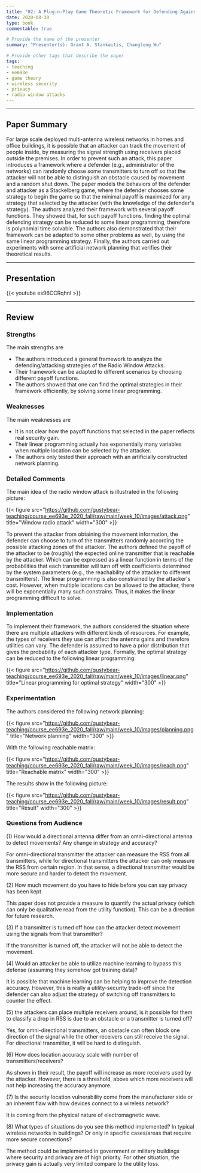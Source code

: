 ```yaml
---
title: "02: A Plug-n-Play Game Theoretic Framework for Defending Against Radio Window Attacks by Pruthuvi Maheshakya Wijewardena, Aditya Bhaskara and Sneha Kumar Kasera"
date: 2020-08-30
type: book
commentable: true

# Provide the name of the presenter
summary: "Presenter(s): Grant A. Stankaitis, Changlong Wu"

# Provide other tags that describe the paper
tags:
- teaching
- ee693e
- game theory
- wireless security
- privacy
- radio window attacks
---
```


***
## Paper Summary
For large scale deployed multi-antenna wireless networks in homes and office buildings, it is possible that an attacker can track the movement of people inside, by measuring the signal strength using receivers placed outside the premises. In order to prevent such an attack, this paper introduces a framework where a defender (e.g., administrator of the networks) can randomly choose some transmitters to turn off so that the attacker will not be able to distinguish an obstacle caused by movement and a random shut down. The paper models the behaviors of the defender and attacker as a Stackelberg game, where the defender chooses some strategy to begin the game so that the minimal payoff is maximized for any strategy that selected by the attacker (with the knowledge of the defender's strategy). The authors analyzed their framework with several payoff functions. They showed that, for such payoff functions, finding the optimal defending strategy can be reduced to some linear programming, therefore is polynomial time solvable. The authors also demonstrated that their framework can be adapted to some other problems as well, by using the same linear programming strategy. Finally, the authors carried out experiments with some artificial network planning that verifies their theoretical results.
***

## Presentation
{{< youtube es96CCRqhnI >}}

***

## Review
### Strengths
The main strengths are
- The authors introduced a general framework to analyze the defending/attacking strategies of the Radio Window Attacks.
- Their framework can be adapted to different scenarios by choosing different payoff functions.
- The authors showed that one can find the optimal strategies in their framework efficiently, by solving some linear programming.

### Weaknesses
The main weaknesses are
- It is not clear how the payoff functions that selected in the paper reflects real security gain.
- Their linear programming actually has exponentially many variables when multiple location can be selected by the attacker.
- The authors only tested their approach with an artificially constructed network planning. 

### Detailed Comments
The main idea of the radio window attack is illustrated in the following picture:

{{< figure src="https://github.com/gustybear-teaching/course_ee693e_2020_fall/raw/main/week_10/images/attack.png" title="Window radio attack" width="300" >}}

To prevent the attacker from obtaining the movement information, the defender can choose to turn of the transmitters randomly according the possible attacking zones of the attacker. The authors defined the payoff of the attacker to be (roughly) the expected online transmitter that is reachable by the attacker. Which can be expressed as a linear function in terms of the probabilities that each transmitter will turn off with coefficients determined by the system parameters (e.g., the reachability of the attacker to different transmitters). The linear programming is also constrained by the attacker's cost. However, when multiple locations can be allowed to the attacker, there will be exponentially many such constrains. Thus, it makes the linear programming difficult to solve.

### Implementation
To implement their framework, the authors considered the situation where there are multiple attackers with different kinds of resources. For example, the types of receivers they use can affect the antenna gains and therefore utilities can vary. The defender is assumed to have a prior distribution that gives the probability of each attacker type. Formally, the optimal strategy can be reduced to the following linear programming:

{{< figure src="https://github.com/gustybear-teaching/course_ee693e_2020_fall/raw/main/week_10/images/linear.png" title="Linear programming for optimal strategy" width="300" >}}


### Experimentation
The authors considered the following network planning:

{{< figure src="https://github.com/gustybear-teaching/course_ee693e_2020_fall/raw/main/week_10/images/planning.png" title="Network planning" width="300" >}}

With the following reachable matrix:

{{< figure src="https://github.com/gustybear-teaching/course_ee693e_2020_fall/raw/main/week_10/images/reach.png" title="Reachable matrix" width="300" >}}

The results show in the following picture:

{{< figure src="https://github.com/gustybear-teaching/course_ee693e_2020_fall/raw/main/week_10/images/result.png" title="Result" width="300" >}}


### Questions from Audience
(1) How would a directional antenna differ from an omni-directional antenna to detect movements? Any change in strategy and accuracy?

For omni-directional transmitter the attacker can measure the RSS from all transmitters, while for directional transmitters the attacker can only measure the RSS from certain region. In that sense, a directional transmitter would be more secure and harder to detect the movement.

(2) How much movement do you have to hide before you can say privacy has been kept

This paper does not provide a measure to quantify the actual privacy (which can only be qualitative read from the utility function). This can be a direction for future research.

(3) If a transmitter is turned off how can the attacker detect movement using the signals from that transmitter?

If the transmitter is turned off, the attacker will not be able to detect the movement.

(4) Would an attacker be able to utilize machine learning to bypass this defense (assuming they somehow got training data)?

It is possible that machine learning can be helping to improve the detection accuracy. However, this is really a utility-security trade-off since the defender can also adjust the strategy of switching off transmitters to counter the effect.

(5) the attackers can place multiple receivers around, is it possible for them to classify a drop in RSS is due to an obstacle or a transmitter is turned off?

Yes, for omni-directional transmitters, an obstacle can often block one direction of the signal while the other receivers can still receive the signal. For directional transmitter, it will be hard to distinguish.

(6) How does location accuracy scale with number of transmitters/receivers?

As shown in their result, the payoff will increase as more receivers used by the attacker. However, there is a threshold, above which more receivers will not help increasing the accuracy anymore.

(7) Is the security location vulnerability come from the manufacturer side or an inherent flaw with how devices connect to a wireless network?

It is coming from the physical nature of electromagnetic wave.

(8) What types of situations do you see this method implemented? In typical wireless networks in buildings? Or only in specific cases/areas that require more secure connections?

The method could be implemented in government or military buildings where security and privacy are of high priority. For other situation, the privacy gain is actually very limited compare to the utility loss.

